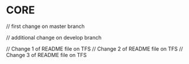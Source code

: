 # CORE

// first change on master branch

// additional change on develop branch

// Change 1 of README file on TFS
// Change 2 of README file on TFS
// Change 3 of README file on TFS